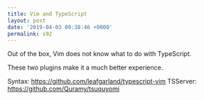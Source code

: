 ```yaml
---
title: Vim and TypeScript
layout: post
date: '2019-04-03 09:38:46 +0000'
permalink: s92
---
```

Out of the box, Vim does not know what to do with TypeScript.

These two plugins make it a much better experience. 

Syntax: https://github.com/leafgarland/typescript-vim
TSServer: https://github.com/Quramy/tsuquyomi
